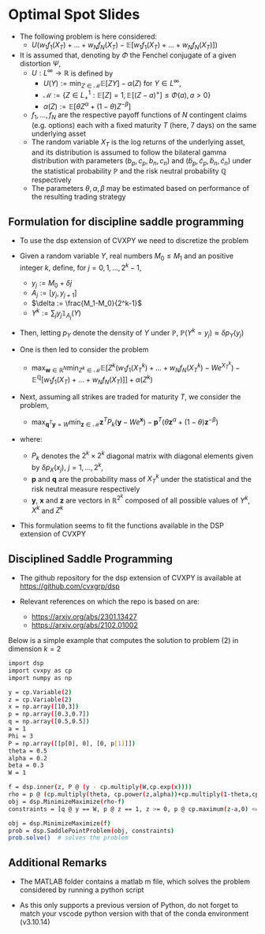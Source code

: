 # Optimal Spot Slides

- The following problem is here considered:
  - $U(w_1f_1(X_T)+...+w_Nf_N(X_T)-\mathbb{E}[w_1f_1(X_T)+...+w_Nf_N(X_T)])$
- It is assumed that, denoting by $\Phi$ the Fenchel conjugate of a given distortion $\Psi$,
  - $U:L^{\infty}\rightarrow \mathbb{R}$ is defined by
    - $U(Y) := \min_{Z\in\mathcal{M}}\mathbb{E}[ZY]-\alpha(Z)$ for $Y\in L^{\infty}$,
    - $\mathcal{M} := \{Z\in L^1_+:\mathbb{E}[Z]=1,\mathbb{E}[(Z-a)^+]\leq \Phi(a), a > 0\}$
    - $\alpha(Z) := \mathbb{E}[\theta Z^{\alpha}+(1-\theta)Z^{-\beta}]$
  - $f_1,...,f_N$ are the respective payoff functions of $N$ contingent claims (e.g. options) each with a fixed maturity $T$ (here, 7 days) on the same underlying asset
  - The random variable $X_T$ is the log returns of the underlying asset, and its distribution is assumed to follow the bilateral gamma distribution with parameters $(b_p,c_p,b_n,c_n)$ and $(\tilde{b}_p,\tilde{c}_p,\tilde{b}_n,\tilde{c}_n)$ under the statistical probability $\mathbb{P}$ and the risk neutral probability $\mathbb{Q}$ respectively
  - The parameters $\theta,\alpha,\beta$ may be estimated based on performance of the resulting trading strategy

## Formulation for discipline saddle programming

- To use the dsp extension of CVXPY we need to discretize the problem

- Given a random variable $Y$, real numbers $M_0\leq M_1$ and an positive integer $k$, define, for $j = 0,1,...,2^k-1$,
  - $y_j := M_0+\delta j$
  - $A_j := [y_j,y_{j+1}]$
  - $\delta := \frac{M_1-M_0}{2^k-1}$
  - $Y^k := \sum_{j}y_j\mathbb{1}_{A_j}(Y)$

- Then, letting $p_Y$ denote the density of $Y$ under $\mathbb{P}$, $\mathbb{P}\left(Y^k=y_j\right)\approx \delta p_Y\left(y_j\right)$

- One is then led to consider the problem
  - $\max_{\mathbf{w} \in \mathbb{R}^N} \min_{Z^k\in\mathcal{M}} \mathbb{E}[Z^k(w_1f_1(X^k_T)+...+w_Nf_N(X^k_T)-We^{X^k_T}) - \mathbb{E}^{\mathbb{Q}}[w_1f_1(X_T)+...+w_Nf_N(X_T)]] + \alpha(Z^k)$

- Next, assuming all strikes are traded for maturity $T$, we consider the problem,
  - $\max_{\mathbf{q}^T\mathbf{y}=W} \min_{\mathbf{z}\in\mathcal{M}} \mathbf{z}^TP_k(\mathbf{y}-We^{\mathbf{x}}) - \mathbf{p}^T(\theta \mathbf{z}^{\alpha}+(1-\theta)\mathbf{z}^{-\beta})$
- where:
  - $P_k$ denotes the $2^{k}\times 2^{k}$ diagonal matrix with diagonal elements given by $\delta p_{X}(x_j)$, $j=1,...,2^k$,
  - $\mathbf{p}$ and $\mathbf{q}$ are the probability mass of $X^k_T$ under the statistical and the risk neutral measure respectively
  - $\mathbf{y}$, $\mathbf{x}$ and $\mathbf{z}$ are vectors in $\mathbb{R}^{2^k}$ composed of all possible values of $Y^k$, $X^k$ and $Z^k$
- This formulation seems to fit the functions available in the DSP extension of CVXPY

## Disciplined Saddle Programming

- The github repository for the dsp extension of CVXPY is available at <https://github.com/cvxgrp/dsp>

- Relevant references on which the repo is based on are:
  - <https://arxiv.org/abs/2301.13427>
  - <https://arxiv.org/abs/2102.01002>

Below is a simple example that computes the solution to problem (2) in dimension $k = 2$

```bash
import dsp
import cvxpy as cp
import numpy as np

y = cp.Variable(2)
z = cp.Variable(2)
x = np.array([10,3])
p = np.array([0.3,0.7])
q = np.array([0.5,0.5])
a = 1
Phi = 3
P = np.array([[p[0], 0], [0, p[1]]])
theta = 0.5
alpha = 0.2
beta = 0.3
W = 1

f = dsp.inner(z, P @ (y - cp.multiply(W,cp.exp(x))))
rho = p @ (cp.multiply(theta, cp.power(z,alpha))+cp.multiply(1-theta,cp.power(z,-beta)))
obj = dsp.MinimizeMaximize(rho-f)
constraints = [q @ y == W, p @ z == 1, z >= 0, p @ cp.maximum(z-a,0) <= Phi]

obj = dsp.MinimizeMaximize(f)
prob = dsp.SaddlePointProblem(obj, constraints)
prob.solve()  # solves the problem
```

## Additional Remarks

- The MATLAB folder contains a matlab m file, which solves the problem considered by running a python script

- As this only supports a previous version of Python, do not forget to match your vscode python version with that of the conda environment (v3.10.14)
